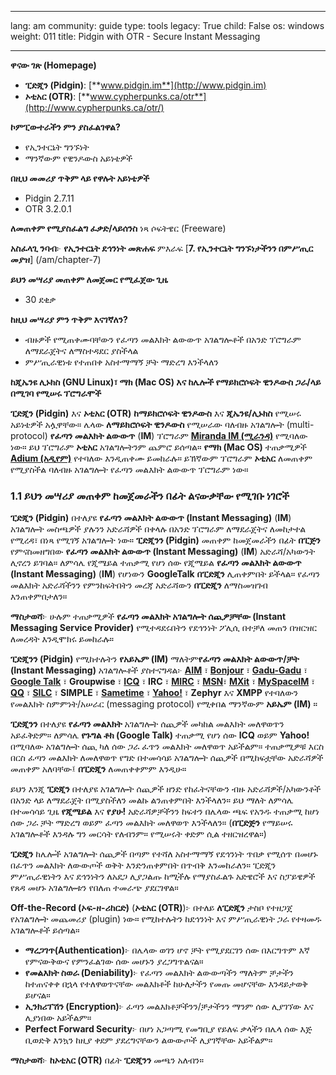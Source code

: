 

---

lang: am
community: guide
type: tools
legacy: True
child: False
os: windows
weight: 011
title: Pidgin with OTR - Secure Instant Messaging

---

**ዋናው ገጽ (Homepage)**

- **ፒድጂን (Pidgin)**: [**www.pidgin.im**](http://www.pidgin.im)
- **ኦቲአር (OTR)**: [**www.cypherpunks.ca/otr**](http://www.cypherpunks.ca/otr/)

**ኮምፒውተራችን ምን ያስፈልገዋል?**
- የኢንተርኔት ግንኙነት
- ማንኛውም የዊንዶውስ አይነቴዎች

**በዚህ መመሪያ ጥቅም ላይ የዋሉት አይነቴዎች**
- Pidgin 2.7.11 
- OTR 3.2.0.1  

**ለመጠቀም የሚያስፈልግ ፈቃድ/ላይሰንስ**
ነጻ ሶፍትዌር (Freeware)

**አስፈላጊ ንባብ**፦
**የኢንተርኔት ደኅንነት መጽሐፍ** ምእራፍ [**7. የኢንተርኔት ግንኙነታችንን በምሥጢር መያዝ**] (/am/chapter-7)

**ይህን መሣሪያ መጠቀም ለመጀመር የሚፈጀው ጊዜ**
-	30 ደቂቃ

**ከዚህ መሣሪያ ምን ጥቅም እናገኛለን?**
- ብዙዎች የሚጠቀሙባቸውን የፈጣን መልእክት ልውውጥ አገልግሎቶች በአንድ ፕሮግራም ለማደራጀትና ለማስተዳደር ያስችላል
- ምሥጢራዊነቱ የተጠበቀ አስተማማኝ ቻት ማድረግ እንችላለን


**ከጂኤንዩ ሊኑክስ (GNU Linux)፣ ማክ (Mac OS) እና ከሌሎች የማይክሮሶፍት ዊንዶውስ ጋራ/ላይ በሚገባ የሚሠሩ ፕሮግራሞች**

**ፒድጂን (Pidgin)** እና **ኦቲአር (OTR)** **ከማይክሮሶፍት ዊንዶውስ** እና **ጂኤንዩ/ሊኑክስ** የሚሠሩ አይነቴዎች አሏዋቸው። ሌላው **ለማይክሮሶፍት ዊንዶውስ** የሚሠራው ባለብዙ አገልግሎት (multi-protocol) **የፈጣን መልእክት ልውውጥ** (**IM**) ፕሮግራም  [**Miranda IM (ሚራንዳ)**](http://www.miranda-im.org/) የሚባለው ነው። ይህ ፕሮግራም **ኦቲአር** አገልግሎትንም ጨምሮ ይሰጣል። **የማክ (Mac OS)** ተጠቃሚዎች [**Adium (አዲየም)**](http://adium.im/) የተባለው እንዲጠቀሙ ይመከራሉ። ይኽኛውም ፕሮግራም  **ኦቲአር** ለመጠቀም የሚያስችል ባለብዙ አገልግሎት የፈጣን መልእክት ልውውጥ ፕሮግራም ነው። 



### 1.1 ይህን መሣሪያ መጠቀም ከመጀመራችን በፊት ልናውቃቸው የሚገቡ ነገሮች ###

**ፒድጂን (Pidgin)** በተለያዩ **የፈጣን መልእክት ልውውጥ (Instant Messaging)** (**IM**) አገልግሎት መስጫዎች ያሉንን አድራሻዎች በቀላሉ በአንድ ፕሮግራም ለማደራጀትና ለመከታተል የሚረዳ፣ በነጻ የሚገኝ አገልግሎት ነው። **ፒድጂንን (Pidgin)** መጠቀም ከመጀመራችን በፊት **በፒጅን** የምናስመዘግበው **የፈጣን መልእክት ልውውጥ (Instant Messaging)** (**IM**) አድራሻ/አካውንት ሊኖረን ይገባል። ለምሳሌ የጂሜይል ተጠቃሚ የሆነ ሰው የጂሜይል **የፈጣን መልእክት ልውውጥ (Instant Messaging)** (**IM**) የሆነውን **GoogleTalk** **በፒድጂን** ሊጠቀምበት ይችላል። የፈጣን መልእክት አድራሻችንን የምንከፍትበትን መረጃ አድራሻውን **በፒድጂን** ለማስመዝገብ እንጠቀምበታለን። 

**ማስታወሻ**፦ ሁሉም ተጠቃሚዎች **የፈጣን መልእክት አገልግሎት ሰጪዎቻቸው (Instant Messaging Service Provider)** የሚተዳደሩበትን የደኅንነት ፖሊሲ በተቻለ መጠን በዝርዝር ለመረዳት እንዲሞክሩ ይመከራሉ። 


**ፒድጂንን (Pidgin)** የሚከተሉትን **የአይኤም (IM)** ማለትም**የፈጣን መልእክት ልውውጥ/ቻት (Instant Messaging)** አገልግሎቶች ያስተናግዳል፦ [**AIM**](http://dashboard.aim.com/aim) ፣ [**Bonjour**](http://www.apple.com/support/bonjour/) ፣ [**Gadu-Gadu**](http://komunikator.gadu-gadu.pl/) ፣  [**Google Talk**](http://www.google.com/talk/) ፣ **Groupwise** ፣ [**ICQ**](http://www.icq.com) ፣ **IRC** ፣  [**MIRC**](http://www.mirc.com/) ፣ [**MSN**](http://www.msn.com/)፣ 
[**MXit**](http://www.mxit.com/) ፣ [**MySpaceIM**](http://www.myspace.com/guide/im) ፣ [**QQ**](http://www.qq.com/) ፣  [**SILC**](http://silcnet.org/) ፣  **SIMPLE** ፣ [**Sametime**](http://www.ibm.com/developerworks/downloads/ls/lst/) ፣ [**Yahoo!**](http://messenger.yahoo.com/) ፣ **Zephyr**  እና  **XMPP** የተባለውን የመልእክት ስምምነት/አሠራር (messaging protocol)  የሚቀበል ማንኛውም **አይኤም (IM)** ።


**ፒድጂንን** በተለያዩ  **የፈጣን መልእክት** አገልግሎት ሰጪዎች መካከል መልእክት መለዋወጥን አይፈቅድም። ለምሳሌ **የጉግል ቶክ (Google Talk)** ተጠቃሚ የሆነ ሰው **ICQ** ወይም **Yahoo!**  በሚባለው አገልግሎት ሰጪ ካለ ሰው ጋራ ፈጥን መልእክት መለዋወጥ አይችልም። ተጠቃሚዎቹ እርስ በርስ ፈጣን መልእክት ለመለዋወጥ የግድ በተመሳሳይ አገልግሎት ሰጪዎች በሚከፍቷቸው አድራሻዎች መጠቀም አለባቸው፤ **በፒድጂን** ለመጠቀቀምም እንዲሁ። 


ይህን እንጂ **ፒድጂን** በተለያዩ አገልግሎት ሰጪዎች ዘንድ የከፈትናቸውን ብዙ አድራሻዎች/አካውንቶች በአንድ ላይ ለማደራጀት በሚያስችለን መልኩ ልንጠቀምበት እንችላለን። ይህ ማለት ለምሳሌ በተመሳሳይ ጊዜ **የጂሜይል** እና **የያሁ!** አድራሻዎቻችንን ከፍተን በሌላው ጫፍ የአንዱ ተጠቃሚ ከሆነ ሰው ጋራ ቻት ማድረግ ወይም ፈጣን መልእክት መለዋወጥ እንችላለን። (**በፒድጅን** የማይሠሩ አገልግሎቶች እንዳሉ ግን መርሳት የለብንም። የሚሠሩት ቀድም ሲል ተዘርዝረዋል።)


**ፒድጂን** ከሌሎች አገልግሎት ሰጪዎች በጣም የተሻለ አስተማማኝ የደኅንነት ጥበቃ የሚሰጥ በመሆኑ በፈጥን መልእክት ለውውጦች ወቅት እንድንጠቀምበት በጥብቅ እንመከራለን። ፒድጂን ምሥጢራዊነትን እና ደኅንነትን ለአደጋ ሊያጋልጡ ከሚችሉ የማያስፈልጉ አድዌሮች እና ስፓይዌዎች የጸዳ መሆኑ አገልግሎቱን የበለጠ ተመራጭ ያደርገዋል። 


**Off-the-Record (ኦፍ-ዘ-ሪከርድ)** (**ኦቲአር (OTR)**)፦ በተለይ **ለፒድጂን** ታስቦ የተዘጋጀ የአገልግሎት መጨመሪያ (plugin) ነው። የሚከተሉትን ከደኅንነት እና ምሥጢራዊነት ጋራ የተዛመዱ አገልግሎቶች ይሰጣል።

- **ማረጋገጥ(Authentication)**፦ በሌላው ወገን ሆኖ ቻት የሚያደርገን ሰው በእርግጥም እኛ የምናውቅውና የምንፈልገው ሰው መሆኑን ያረጋግጥልናል። 
- **የመልእክት ስወራ (Deniability)**፦ የፈጣን መልእክት ልውውጣችን ማለትም ቻታችን ከተጠናቀቀ በኋላ  የተለዋወጥናቸው መልእክቶች ከሁለታችን የመጡ መሆናቸው እንዳይታወቅ ይሆናል።
- **ኢንክሪፕሽን (Encryption)**፦ ፈጣን መልእክቶቻችንን/ቻታችንን ማንም ሰው ሊያገኘው እና ሊያነበው አይችልም።
- **Perfect Forward Security**፦ በሆነ አጋጣሚ የመግቢያ የይለፍ ቃላችን በሌላ ሰው እጅ ቢወድቅ እንኳን ከዚያ ቀደም ያደረግናቸውን ልውውጦች ሊያገኛቸው አይችልም። 


**ማስታወሻ**፦ **ከኦቲአር (OTR)** በፊት **ፒድጂንን** መጫን አለብን።

